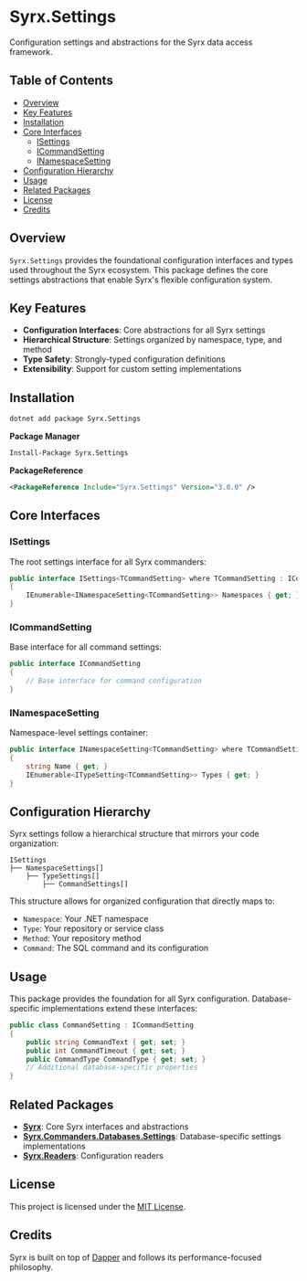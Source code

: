 # Syrx.Settings

Configuration settings and abstractions for the Syrx data access framework.

## Table of Contents

- [Overview](#overview)
- [Key Features](#key-features)
- [Installation](#installation)
- [Core Interfaces](#core-interfaces)
  - [ISettings<TCommandSetting>](#isettingstcommandsetting)
  - [ICommandSetting](#icommandsetting)
  - [INamespaceSetting<TCommandSetting>](#inamespacesettingtcommandsetting)
- [Configuration Hierarchy](#configuration-hierarchy)
- [Usage](#usage)
- [Related Packages](#related-packages)
- [License](#license)
- [Credits](#credits)

## Overview

`Syrx.Settings` provides the foundational configuration interfaces and types used throughout the Syrx ecosystem. This package defines the core settings abstractions that enable Syrx's flexible configuration system.

## Key Features

- **Configuration Interfaces**: Core abstractions for all Syrx settings
- **Hierarchical Structure**: Settings organized by namespace, type, and method
- **Type Safety**: Strongly-typed configuration definitions
- **Extensibility**: Support for custom setting implementations

## Installation

```bash
dotnet add package Syrx.Settings
```

**Package Manager**
```bash
Install-Package Syrx.Settings
```

**PackageReference**
```xml
<PackageReference Include="Syrx.Settings" Version="3.0.0" />
```

## Core Interfaces

### ISettings<TCommandSetting>

The root settings interface for all Syrx commanders:

```csharp
public interface ISettings<TCommandSetting> where TCommandSetting : ICommandSetting
{
    IEnumerable<INamespaceSetting<TCommandSetting>> Namespaces { get; }
}
```

### ICommandSetting

Base interface for all command settings:

```csharp
public interface ICommandSetting
{
    // Base interface for command configuration
}
```

### INamespaceSetting<TCommandSetting>

Namespace-level settings container:

```csharp
public interface INamespaceSetting<TCommandSetting> where TCommandSetting : ICommandSetting
{
    string Name { get; }
    IEnumerable<ITypeSetting<TCommandSetting>> Types { get; }
}
```

## Configuration Hierarchy

Syrx settings follow a hierarchical structure that mirrors your code organization:

```
ISettings
├── NamespaceSettings[]
    ├── TypeSettings[]
        ├── CommandSettings[]
```

This structure allows for organized configuration that directly maps to:
- `Namespace`: Your .NET namespace
- `Type`: Your repository or service class
- `Method`: Your repository method
- `Command`: The SQL command and its configuration

## Usage

This package provides the foundation for all Syrx configuration. Database-specific implementations extend these interfaces:

```csharp
public class CommandSetting : ICommandSetting
{
    public string CommandText { get; set; }
    public int CommandTimeout { get; set; }
    public CommandType CommandType { get; set; }
    // Additional database-specific properties
}
```

## Related Packages

- **[Syrx](https://www.nuget.org/packages/Syrx/)**: Core Syrx interfaces and abstractions
- **[Syrx.Commanders.Databases.Settings](https://www.nuget.org/packages/Syrx.Commanders.Databases.Settings/)**: Database-specific settings implementations
- **[Syrx.Readers](https://www.nuget.org/packages/Syrx.Readers/)**: Configuration readers

## License

This project is licensed under the [MIT License](https://github.com/Syrx/Syrx/blob/main/LICENSE).

## Credits

Syrx is built on top of [Dapper](https://github.com/DapperLib/Dapper) and follows its performance-focused philosophy.

